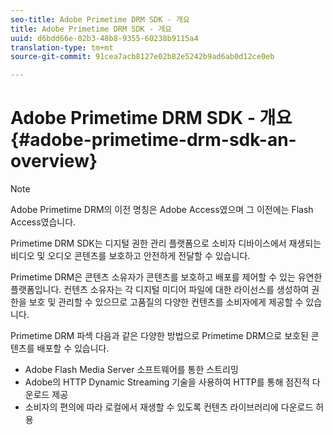 ```yaml
---
seo-title: Adobe Primetime DRM SDK - 개요
title: Adobe Primetime DRM SDK - 개요
uuid: d6bdd66e-02b3-48b8-9355-60238b9115a4
translation-type: tm+mt
source-git-commit: 91cea7acb8127e02b82e5242b9ad6ab0d12ce0eb

---
```



# Adobe Primetime DRM SDK - 개요 {#adobe-primetime-drm-sdk-an-overview}

>[!NOTE]
>
>Adobe Primetime DRM의 이전 명칭은 Adobe Access였으며 그 이전에는 Flash Access였습니다.

Primetime DRM SDK는 디지털 권한 관리 플랫폼으로 소비자 디바이스에서 재생되는 비디오 및 오디오 콘텐츠를 보호하고 안전하게 전달할 수 있습니다.

Primetime DRM은 콘텐츠 소유자가 콘텐츠를 보호하고 배포를 제어할 수 있는 유연한 플랫폼입니다. 컨텐츠 소유자는 각 디지털 미디어 파일에 대한 라이선스를 생성하여 권한을 보호 및 관리할 수 있으므로 고품질의 다양한 컨텐츠를 소비자에게 제공할 수 있습니다.

Primetime DRM 파섹 다음과 같은 다양한 방법으로 Primetime DRM으로 보호된 콘텐츠를 배포할 수 있습니다.

* Adobe Flash Media Server 소프트웨어를 통한 스트리밍
* Adobe의 HTTP Dynamic Streaming 기술을 사용하여 HTTP를 통해 점진적 다운로드 제공
* 소비자의 편의에 따라 로컬에서 재생할 수 있도록 컨텐츠 라이브러리에 다운로드 허용

